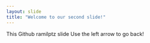 ```yaml
---
layout: slide
title: "Welcome to our second slide!"
---
```

This Github ramilptz slide
Use the left arrow to go back!